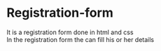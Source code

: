 # Registration-form
It is a registration form done in html and css <br>
In the registration form the can fill his or her details

